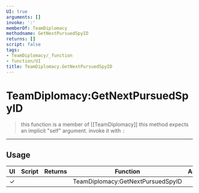 ```yaml
---
UI: true
arguments: []
invoke: ':'
memberOf: TeamDiplomacy
methodname: GetNextPursuedSpyID
returns: []
script: false
tags:
- TeamDiplomacy/_function
- function/UI
title: TeamDiplomacy.GetNextPursuedSpyID
---
```

# TeamDiplomacy:GetNextPursuedSpyID
> this function is a member of [[TeamDiplomacy]]
> this method expects an implicit "self" argument. invoke it with `:`
-----
## Usage
|  UI | Script | Returns | Function | Arguments |
|:---:|:------:|-------:|:--------:|:---------|
|✓| ||TeamDiplomacy:GetNextPursuedSpyID||
